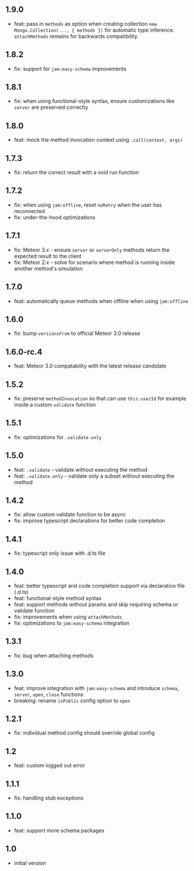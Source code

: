 ## 1.9.0
* feat: pass in `methods` as option when creating collection `new Mongo.Collection(..., { methods })` for automatic type inference. `attachMethods` remains for backwards compatibility.

## 1.8.2
* fix: support for `jam:easy-schema` improvements

## 1.8.1
* fix: when using functional-style syntax, ensure customizations like `server` are preserved correctly

## 1.8.0
* feat: mock the method invocation context using `.call(context, args)`

## 1.7.3
* fix: return the correct result with a void run function

## 1.7.2
* fix: when using `jam:offline`, reset `noRetry` when the user has reconnected
* fix: under-the-hood optimizations

## 1.7.1
* fix: Meteor 3.x - ensure `server` or `serverOnly` methods return the expected result to the client
* fix: Meteor 2.x - solve for scenario where method is running inside another method's simulation

## 1.7.0
* feat: automatically queue methods when offline when using `jam:offline`

## 1.6.0
* fix: bump `versionsFrom` to official Meteor 3.0 release

## 1.6.0-rc.4
* feat: Meteor 3.0 compatability with the latest release candidate

## 1.5.2
* fix: preserve `methodInvocation` so that can use `this.userId` for example inside a custom `validate` function

## 1.5.1
* fix: optimizations for `.validate.only`

## 1.5.0
* feat: `.validate` - validate without executing the method
* feat: `.validate.only` - validate only a subset without executing the method

## 1.4.2
* fix: allow custom validate function to be async
* fix: improve typescript declarations for better code completion

## 1.4.1
* fix: typescript only issue with .d.ts file

## 1.4.0
* feat: better typescript and code completion support via declaration file (.d.ts)
* feat: functional-style method syntax
* feat: support methods without params and skip requiring schema or validate function
* fix: improvements when using `attachMethods`
* fix: optimizations to `jam:easy-schema` integration

## 1.3.1
* fix: bug when attaching methods

## 1.3.0
* feat: improve integration with `jam:easy-schema` and introduce `schema`, `server`, `open`, `close` functions
* breaking: rename `isPublic` config option to `open`

## 1.2.1
* fix: individual method config should override global config

## 1.2
* feat: custom logged out error

## 1.1.1
* fix: handling stub exceptions

## 1.1.0
* feat: support more schema packages

## 1.0
* initial version
